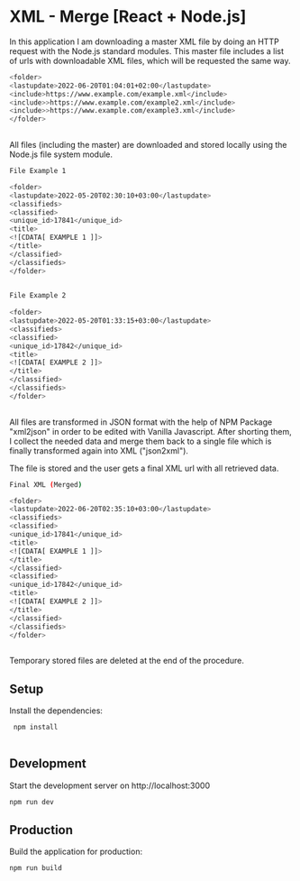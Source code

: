 # XML - Merge [React + Node.js]

In this application I am downloading a master XML file by doing an HTTP request with the Node.js standard modules. 
This master file includes a list of urls with downloadable XML files, which will be requested the same way. 
``` bash
<folder>
<lastupdate>2022-06-20T01:04:01+02:00</lastupdate>
<include>https://www.example.com/example.xml</include>
<include>>https://www.example.com/example2.xml</include>
<include>>https://www.example.com/example3.xml</include>
</folder>
 
 ```
All files (including the master) are downloaded and stored locally using the Node.js file system module.


``` bash
File Example 1 

<folder>
<lastupdate>2022-05-20T02:30:10+03:00</lastupdate>
<classifieds>
<classified>
<unique_id>17841</unique_id>
<title>
<![CDATA[ EXAMPLE 1 ]]>
</title>
</classified>
</classifieds>
</folder>
 
 ```
 

``` bash
File Example 2 
 
<folder>
<lastupdate>2022-05-20T01:33:15+03:00</lastupdate>
<classifieds>
<classified>
<unique_id>17842</unique_id>
<title>
<![CDATA[ EXAMPLE 2 ]]>
</title>
</classified>
</classifieds>
</folder>
 
 ```

All files are transformed in JSON format with the help of NPM Package "xml2json" in order to be edited with Vanilla Javascript.
After shorting them, I collect the needed data and merge them back to a single file which is finally transformed again into XML ("json2xml").

The file is stored and the user gets a final XML url with all retrieved data.


``` bash
Final XML (Merged)

<folder>
<lastupdate>2022-06-20T02:35:10+03:00</lastupdate>
<classifieds>
<classified>
<unique_id>17841</unique_id>
<title>
<![CDATA[ EXAMPLE 1 ]]>
</title>
</classified>
<classified>
<unique_id>17842</unique_id>
<title>
<![CDATA[ EXAMPLE 2 ]]>
</title>
</classified>
</classifieds>
</folder>
 
 ```
 
Temporary stored files are deleted at the end of the procedure.


## Setup
Install the dependencies:

``` bash
 npm install
 
 ```

## Development
Start the development server on http://localhost:3000

``` bash
npm run dev

```


## Production
Build the application for production:

``` bash
npm run build

```